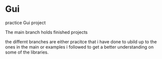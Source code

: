 # Gui
practice Gui project

The main branch holds finished projects 

the differnt branches are either pracitce that i have done to ubild up to the ones in the main or examples i followed to get a better understanding on some of the libraries.
